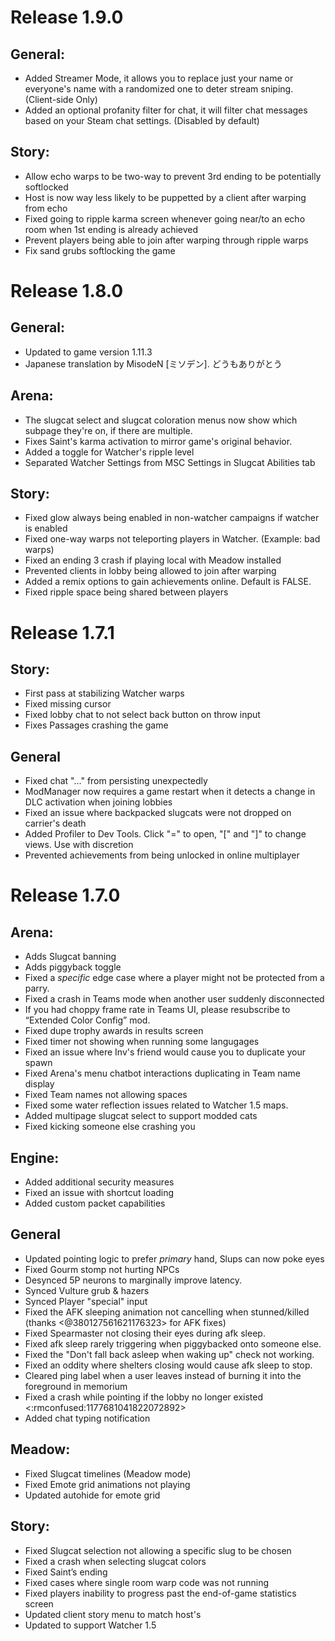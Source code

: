 # Release 1.9.0
## General:
- Added Streamer Mode, it allows you to replace just your name or everyone's name with a randomized one to deter stream sniping. (Client-side Only)
- Added an optional profanity filter for chat, it will filter chat messages based on your Steam chat settings. (Disabled by default)

## Story:
- Allow echo warps to be two-way to prevent 3rd ending to be potentially softlocked
- Host is now way less likely to be puppetted by a client after warping from echo
- Fixed going to ripple karma screen whenever going near/to an echo room when 1st ending is already achieved
- Prevent players being able to join after warping through ripple warps
- Fix sand grubs softlocking the game


# Release 1.8.0
## General:
- Updated to game version 1.11.3
- Japanese translation by MisodeN [ミソデン]. どうもありがとう
## Arena:
- The slugcat select and slugcat coloration menus now show which subpage they're on, if there are multiple.
- Fixes Saint's karma activation to mirror game's original behavior.
- Added a toggle for Watcher's ripple level
- Separated Watcher Settings from MSC Settings in Slugcat Abilities tab

## Story:
- Fixed glow always being enabled in non-watcher campaigns if watcher is enabled
- Fixed one-way warps not teleporting players in Watcher. (Example: bad warps)
- Fixed an ending 3 crash if playing local with Meadow installed
- Prevented clients in lobby being allowed to join after warping
- Added a remix options to gain achievements online. Default is FALSE.
- Fixed ripple space being shared between players


# Release 1.7.1
## Story:
- First pass at stabilizing Watcher warps
- Fixed missing cursor 
- Fixed lobby chat to not select back button on throw input
- Fixes Passages crashing the game
## General
- Fixed chat "..." from persisting unexpectedly
- ModManager now requires a game restart when it detects a change in DLC activation when joining lobbies
- Fixed an issue where backpacked slugcats were not dropped on carrier's death
- Added Profiler to Dev Tools. Click "=" to open, "[" and "]" to change views. Use with discretion
- Prevented achievements from being unlocked in online multiplayer


# Release 1.7.0

## Arena:
- Adds Slugcat banning 
- Adds piggyback toggle
- Fixed a *specific* edge case where a player might not be protected from a parry.
- Fixed a crash in Teams mode when another user suddenly disconnected 
- If you had choppy frame rate in Teams UI, please resubscribe to  “Extended Color Config” mod. 
- Fixed dupe trophy awards in results screen 
- Fixed timer not showing when running some langugages
- Fixed an issue where Inv's friend would cause you to duplicate your spawn
- Fixed Arena's menu chatbot interactions duplicating in Team name display
- Fixed Team names not allowing spaces
- Fixed some water reflection issues related to Watcher 1.5 maps.
- Added multipage slugcat select to support modded cats
- Fixed kicking someone else crashing you

## Engine:
- Added additional security measures 
- Fixed an issue with shortcut loading 
- Added custom packet capabilities 


## General
- Updated pointing logic to prefer *primary* hand, Slups can now poke eyes
- Fixed Gourm stomp not hurting NPCs
- Desynced 5P neurons to marginally improve latency. 
- Synced Vulture grub & hazers  
- Synced Player "special" input 
- Fixed the AFK sleeping animation not cancelling when stunned/killed (thanks <@380127561621176323> for AFK fixes)
- Fixed Spearmaster not closing their eyes during afk sleep.
- Fixed afk sleep rarely triggering when piggybacked onto someone else. 
- Fixed the "Don't fall back asleep when waking up" check not working.
- Fixed an oddity where shelters closing would cause afk sleep to stop.
- Cleared ping label when a user leaves instead of burning it into the foreground in memorium
- Fixed a crash while pointing if the lobby no longer existed <:rmconfused:1177681041822072892>
- Added chat typing notification


## Meadow:
- Fixed Slugcat timelines (Meadow mode)
- Fixed Emote grid animations not playing 
- Updated autohide for emote grid


## Story:
- Fixed Slugcat selection not allowing a specific slug to be chosen 
- Fixed a crash when selecting slugcat colors
- Fixed Saint’s ending 
- Fixed cases where single room warp code  was not running 
- Fixed players inability to progress past the end-of-game statistics screen
- Updated client story menu to match host's
- Updated to support Watcher 1.5
